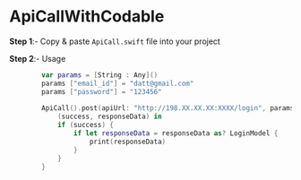 # ApiCallWithCodable

**Step 1**:-  Copy & paste `ApiCall.swift` file into your project 

**Step 2**:-  Usage 
```swift
        var params = [String : Any]()
        params ["email_id"] = "datt@gmail.com"
        params ["password"] = "123456"
        
        ApiCall().post(apiUrl: "http://198.XX.XX.XX:XXXX/login", params: params, model: LoginModel.self) {
            (success, responseData) in
            if (success) {
                if let responseData = responseData as? LoginModel {
                    print(responseData)
                }
            }
        }
```        
